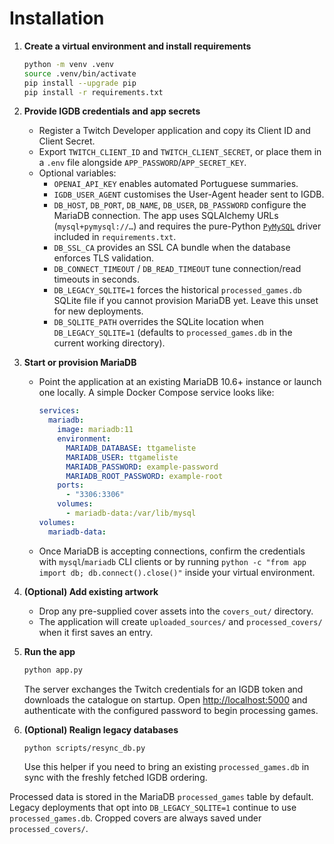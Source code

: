 # Installation

1. **Create a virtual environment and install requirements**
   ```bash
   python -m venv .venv
   source .venv/bin/activate
   pip install --upgrade pip
   pip install -r requirements.txt
   ```

2. **Provide IGDB credentials and app secrets**
   - Register a Twitch Developer application and copy its Client ID and Client Secret.
   - Export `TWITCH_CLIENT_ID` and `TWITCH_CLIENT_SECRET`, or place them in a `.env` file alongside `APP_PASSWORD`/`APP_SECRET_KEY`.
   - Optional variables:
     - `OPENAI_API_KEY` enables automated Portuguese summaries.
     - `IGDB_USER_AGENT` customises the User-Agent header sent to IGDB.
     - `DB_HOST`, `DB_PORT`, `DB_NAME`, `DB_USER`, `DB_PASSWORD` configure the MariaDB connection. The app uses SQLAlchemy URLs (`mysql+pymysql://…`) and requires the pure-Python [`PyMySQL`](https://pypi.org/project/PyMySQL/) driver included in `requirements.txt`.
     - `DB_SSL_CA` provides an SSL CA bundle when the database enforces TLS validation.
     - `DB_CONNECT_TIMEOUT` / `DB_READ_TIMEOUT` tune connection/read timeouts in seconds.
     - `DB_LEGACY_SQLITE=1` forces the historical `processed_games.db` SQLite file if you cannot provision MariaDB yet. Leave this unset for new deployments.
     - `DB_SQLITE_PATH` overrides the SQLite location when `DB_LEGACY_SQLITE=1` (defaults to `processed_games.db` in the current working directory).

3. **Start or provision MariaDB**
   - Point the application at an existing MariaDB 10.6+ instance or launch one locally. A simple Docker Compose service looks like:
     ```yaml
     services:
       mariadb:
         image: mariadb:11
         environment:
           MARIADB_DATABASE: ttgameliste
           MARIADB_USER: ttgameliste
           MARIADB_PASSWORD: example-password
           MARIADB_ROOT_PASSWORD: example-root
         ports:
           - "3306:3306"
         volumes:
           - mariadb-data:/var/lib/mysql
     volumes:
       mariadb-data:
     ```
   - Once MariaDB is accepting connections, confirm the credentials with `mysql`/`mariadb` CLI clients or by running `python -c "from app import db; db.connect().close()"` inside your virtual environment.

4. **(Optional) Add existing artwork**
   - Drop any pre-supplied cover assets into the `covers_out/` directory.
   - The application will create `uploaded_sources/` and `processed_covers/` when it first saves an entry.

5. **Run the app**
   ```bash
   python app.py
   ```
   The server exchanges the Twitch credentials for an IGDB token and downloads the catalogue on startup. Open [http://localhost:5000](http://localhost:5000) and authenticate with the configured password to begin processing games.

6. **(Optional) Realign legacy databases**
   ```bash
   python scripts/resync_db.py
   ```
   Use this helper if you need to bring an existing `processed_games.db` in sync with the freshly fetched IGDB ordering.

Processed data is stored in the MariaDB `processed_games` table by default. Legacy deployments that opt into `DB_LEGACY_SQLITE=1` continue to use `processed_games.db`. Cropped covers are always saved under `processed_covers/`.
